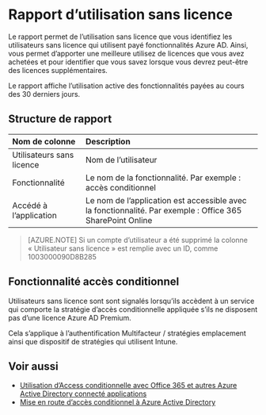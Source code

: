 <properties
    pageTitle="Rapport d’utilisation sans licence | Microsoft Azure"
    description="Le rapport permet de l’utilisation sans licence que vous identifiez les utilisateurs sans licence qui utilisent payé fonctionnalités Azure AD."
    services="active-directory"
    documentationCenter=""
    authors="MarkusVi"
    manager="femila"
    editor=""/>

<tags
    ms.service="active-directory"
    ms.workload="identity"
    ms.tgt_pltfrm="na"
    ms.devlang="na"
    ms.topic="article"
    ms.date="10/20/2016"
    ms.author="markvi"/>

# <a name="unlicensed-usage-report"></a>Rapport d’utilisation sans licence

Le rapport permet de l’utilisation sans licence que vous identifiez les utilisateurs sans licence qui utilisent payé fonctionnalités Azure AD. Ainsi, vous permet d’apporter une meilleure utilisez de licences que vous avez achetées et pour identifier que vous savez lorsque vous devrez peut-être des licences supplémentaires. 

Le rapport affiche l’utilisation active des fonctionnalités payées au cours des 30 derniers jours. 

## <a name="report-structure"></a>Structure de rapport
 
| Nom de colonne          |    Description |
| :--                  | :--         |
| Utilisateurs sans licence      |    Nom de l’utilisateur |
| Fonctionnalité              | Le nom de la fonctionnalité. Par exemple : accès conditionnel |
| Accédé à l’application | Le nom de l’application est accessible avec la fonctionnalité. Par exemple : Office 365 SharePoint Online |

 
> [AZURE.NOTE] Si un compte d’utilisateur a été supprimé la colonne « Utilisateur sans licence » est remplie avec un ID, comme 1003000090D8B285


## <a name="conditional-access-feature"></a>Fonctionnalité accès conditionnel

Utilisateurs sans licence sont sont signalés lorsqu’ils accèdent à un service qui comporte la stratégie d’accès conditionnelle appliquée s’ils ne disposent pas d’une licence Azure AD Premium. 

Cela s’applique à l’authentification Multifacteur / stratégies emplacement ainsi que dispositif de stratégies qui utilisent Intune.
 

## <a name="see-also"></a>Voir aussi

- [Utilisation d’Access conditionnelle avec Office 365 et autres Azure Active Directory connecté applications](active-directory-conditional-access.md)
- [Mise en route d’accès conditionnel à Azure Active Directory](active-directory-conditional-access-azuread-connected-apps.md) 


